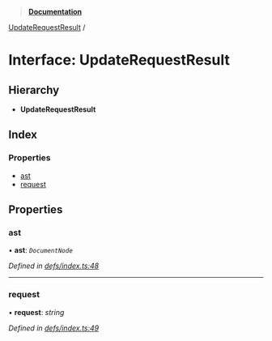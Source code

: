 > **[Documentation](../README.md)**

[UpdateRequestResult](updaterequestresult.md) /

# Interface: UpdateRequestResult

## Hierarchy

* **UpdateRequestResult**

## Index

### Properties

* [ast](updaterequestresult.md#ast)
* [request](updaterequestresult.md#request)

## Properties

###  ast

• **ast**: *`DocumentNode`*

*Defined in [defs/index.ts:48](https://github.com/badbatch/graphql-box/blob/43ddea2/packages/request-parser/src/defs/index.ts#L48)*

___

###  request

• **request**: *string*

*Defined in [defs/index.ts:49](https://github.com/badbatch/graphql-box/blob/43ddea2/packages/request-parser/src/defs/index.ts#L49)*
